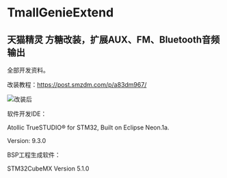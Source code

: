 # TmallGenieExtend

天猫精灵 方糖改装，扩展AUX、FM、Bluetooth音频输出
--------------------------------

全部开发资料。





改装教程：https://post.smzdm.com/p/a83dm967/





![改装后][1]



软件开发IDE：

Atollic TrueSTUDIO® for STM32, Built on Eclipse Neon.1a.

Version: 9.3.0 




BSP工程生成软件：

STM32CubeMX   Version 5.1.0



  [1]: http://a.zdmimg.com/201905/14/5cdae5cf9098d3444.jpg_fo742.jpg